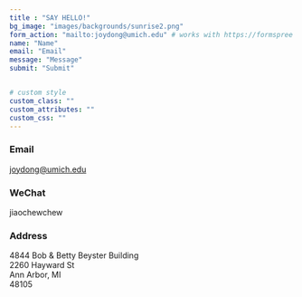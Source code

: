 ```yaml
---
title : "SAY HELLO!"
bg_image: "images/backgrounds/sunrise2.png"
form_action: "mailto:joydong@umich.edu" # works with https://formspree
name: "Name"
email: "Email"
message: "Message"
submit: "Submit"


# custom style
custom_class: "" 
custom_attributes: "" 
custom_css: ""
---
```

### Email
joydong@umich.edu
### WeChat
jiaochewchew
### Address
4844 Bob & Betty Beyster Building <br>
2260 Hayward St<br>
Ann Arbor, MI<br>
48105